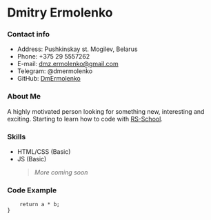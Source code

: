 # Dmitry Ermolenko

### Contact info

- Address: Pushkinskay st. Mogilev, Belarus
- Phone: +375 29 5557262
- E-mail: dmz.ermolenko@gmail.com
- Telegram: @dmermolenko
- GitHub: [DmErmolenko](https://github.com/DmErmolenko)

### About Me

A highly motivated person looking for something new, interesting and exciting. Starting to learn how to code with [RS-School](https://rs.school/).

### Skills

- HTML/CSS (Basic)
- JS (Basic)
  > _More coming soon_

### Code Example

```function multiply(a,b) {
    return a * b;
}

```
